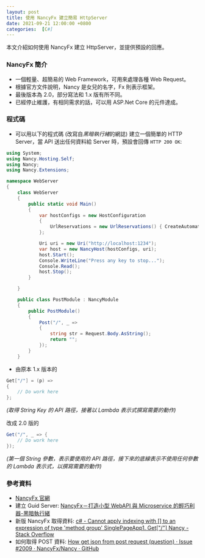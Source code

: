 ```yaml
---
layout: post
title: 使用 NancyFx 建立簡易 HttpServer
date: 2021-09-21 12:00:00 +0800
categories:  [C#]
--- 
```


本文介紹如何使用 NancyFx 建立 HttpServer，並提供預設的回應。

### NancyFx 簡介

- 一個輕量、超簡易的 Web Framework，可用來處理各種 Web Request。
- 根據官方文件說明，Nancy 是女兒的名字，Fx 則表示框架。
- 最後版本為 2.0，部分寫法和 1.x 版有所不同。
- 已經停止維護，有相同需求的話，可以用 ASP.Net Core 的元件達成。

### 程式碼

- 可以用以下的程式碼 (改寫自*黑暗執行緒*的網誌) 建立一個簡單的 HTTP Server，當 API 送出任何資料給 Server 時，預設會回傳 `HTTP 200 OK`: 

``` csharp
using System;
using Nancy.Hosting.Self;
using Nancy;
using Nancy.Extensions;

namespace WebServer
{
    class WebServer
    {
        public static void Main()
        {
            var hostConfigs = new HostConfiguration
            {
                UrlReservations = new UrlReservations() { CreateAutomatically = true }
            };

            Uri uri = new Uri("http://localhost:1234");
            var host = new NancyHost(hostConfigs, uri);
            host.Start();
            Console.WriteLine("Press any key to stop...");
            Console.Read();
            host.Stop();
        }

    }

    public class PostModule : NancyModule
    {
        public PostModule()
        {
            Post("/", _ =>
            {
                string str = Request.Body.AsString();
                return "";
            });
        }
    }
```

- 由原本 1.x 版本的

``` csharp
Get["/"] = (p) =>
{
    // Do work here
};
```

*(取得 String Key 的 API 路徑，接著以 Lambda 表示式撰寫需要的動作)*

改成 2.0 版的

``` csharp
Get("/", _ => {
    // Do work here
});
```

*(第一個 String 參數，表示要使用的 API 路徑，接下來的底線表示不使用任何參數的 Lambda 表示式，以撰寫需要的動作)*

### 參考資料

- [NancyFx 官網](http://nancyfx.org/)
- 建立 Guid Server: [NancyFx－打造小型 WebAPI 與 Microservice 的輕巧利器-黑暗執行緒](https://blog.darkthread.net/blog/nancyfx/#3816c777-332d-4d21-b6ed-02214a8b949e)
- 新版 NancyFx 取得資料: [c# - Cannot apply indexing with [] to an expression of type 'method group' SinglePageApp1. Get["/"] Nancy - Stack Overflow](https://stackoverflow.com/questions/39574057/cannot-apply-indexing-with-to-an-expression-of-type-method-groupsinglepage)
- 如何取得 POST 資料: [How get json from post request (question) · Issue #2009 · NancyFx/Nancy · GitHub](https://github.com/NancyFx/Nancy/issues/2009)
